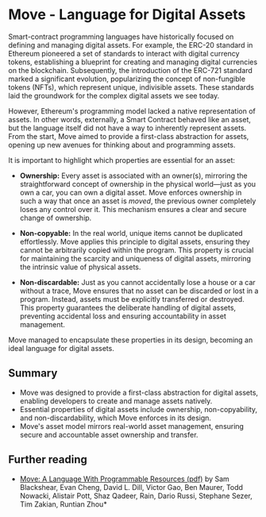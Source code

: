 # Move - Language for Digital Assets

Smart-contract programming languages have historically focused on defining and managing digital
assets. For example, the ERC-20 standard in Ethereum pioneered a set of standards to interact with
digital currency tokens, establishing a blueprint for creating and managing digital currencies on
the blockchain. Subsequently, the introduction of the ERC-721 standard marked a significant
evolution, popularizing the concept of non-fungible tokens (NFTs), which represent unique,
indivisible assets. These standards laid the groundwork for the complex digital assets we see today.

<!-- ## Move and Digital Assets -->

<!-- note: consider "native" -> "fine-grained" -->

However, Ethereum's programming model lacked a native representation of assets. In other words,
externally, a Smart Contract behaved like an asset, but the language itself did not have a way to
inherently represent assets. From the start, Move aimed to provide a first-class abstraction for
assets, opening up new avenues for thinking about and programming assets.

<!-- Move was initially created in 2018 as part of the Libra project. The language was designed to address shortcomings in existing smart contract languages, especially in handling assets and access control. The Move language aims to provide first-class abstractions for these concepts, improving the safety and productivity of smart contract programming. -->

It is important to highlight which properties are essential for an asset:

- **Ownership:** Every asset is associated with an owner(s), mirroring the straightforward concept
  of ownership in the physical world—just as you own a car, you can own a digital asset. Move
  enforces ownership in such a way that once an asset is _moved_, the previous owner completely
  loses any control over it. This mechanism ensures a clear and secure change of ownership.

- **Non-copyable:** In the real world, unique items cannot be duplicated effortlessly. Move applies
  this principle to digital assets, ensuring they cannot be arbitrarily copied within the program.
  This property is crucial for maintaining the scarcity and uniqueness of digital assets, mirroring
  the intrinsic value of physical assets.

- **Non-discardable:** Just as you cannot accidentally lose a house or a car without a trace, Move
  ensures that no asset can be discarded or lost in a program. Instead, assets must be explicitly
  transferred or destroyed. This property guarantees the deliberate handling of digital assets,
  preventing accidental loss and ensuring accountability in asset management.

Move managed to encapsulate these properties in its design, becoming an ideal language for digital
assets.

## Summary

- Move was designed to provide a first-class abstraction for digital assets, enabling developers to
  create and manage assets natively.
- Essential properties of digital assets include ownership, non-copyability, and non-discardability,
  which Move enforces in its design.
- Move's asset model mirrors real-world asset management, ensuring secure and accountable asset
  ownership and transfer.

## Further reading

- [Move: A Language With Programmable Resources (pdf)](https://developers.diem.com/papers/diem-move-a-language-with-programmable-resources/2019-06-18.pdf)
  by Sam Blackshear, Evan Cheng, David L. Dill, Victor Gao, Ben Maurer, Todd Nowacki, Alistair Pott,
  Shaz Qadeer, Rain, Dario Russi, Stephane Sezer, Tim Zakian, Runtian Zhou\*
